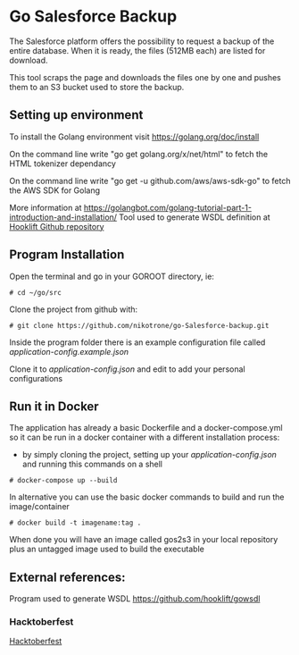 # Go Salesforce Backup
The Salesforce platform offers the possibility to request a backup of the entire database. When it is ready, the files (512MB each) are listed for download.

This tool scraps the page and downloads the files one by one and pushes them to an S3 bucket used to store the backup.

## Setting up environment
To install the Golang environment visit https://golang.org/doc/install

On the command line write "go get golang.org/x/net/html" to fetch the HTML tokenizer dependancy

On the command line write "go get -u github.com/aws/aws-sdk-go" to fetch the AWS SDK for Golang

More information at https://golangbot.com/golang-tutorial-part-1-introduction-and-installation/
Tool used to generate WSDL definition at [Hooklift Github repository](https://github.com/hooklift/gowsdl)

## Program Installation

Open the terminal and go in your GOROOT directory, ie:
```console
# cd ~/go/src
```
Clone the project from github with:
```console
# git clone https://github.com/nikotrone/go-Salesforce-backup.git
```

Inside the program folder there is an example configuration file called *application-config.example.json*

Clone it to *application-config.json* and edit to add your personal configurations

## Run it in Docker

The application has already a basic Dockerfile and a docker-compose.yml so it can be run in a docker container with a different installation process:
- by simply cloning the project, setting up your *application-config.json* and running this commands on a shell
```console
# docker-compose up --build
```

In alternative you can use the basic docker commands to build and run the image/container
```console
# docker build -t imagename:tag .
```
When done you will have an image called gos2s3 in your local repository plus an untagged image used to build the executable

## External references:
Program used to generate WSDL https://github.com/hooklift/gowsdl
### Hacktoberfest
[Hacktoberfest](https://hacktoberfest.digitalocean.com)


